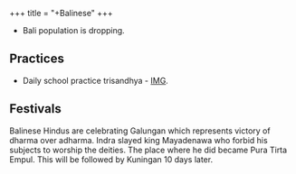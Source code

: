 +++
title = "+Balinese"
+++

- Bali population is dropping.

## Practices
- Daily school practice trisandhya - [IMG](../../../images/snippets/trisandhyA.jpg).

## Festivals
Balinese Hindus are celebrating Galungan which represents victory of dharma over adharma. Indra slayed king Mayadenawa who forbid his subjects to worship the deities. The place where he did became Pura Tirta Empul. This will be followed by Kuningan 10  days later. 